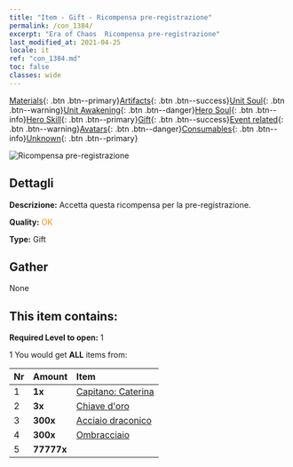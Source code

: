 ```yaml
---
title: "Item - Gift - Ricompensa pre-registrazione"
permalink: /con_1384/
excerpt: "Era of Chaos  Ricompensa pre-registrazione"
last_modified_at: 2021-04-25
locale: it
ref: "con_1384.md"
toc: false
classes: wide
---
```

 [Materials](/ItemsIT/){: .btn .btn--primary}[Artifacts](/ItemsIT/Artifacts/){: .btn .btn--success}[Unit Soul](/ItemsIT/UnitSoul/){: .btn .btn--warning}[Unit Awakening](/ItemsIT/UnitAwakening/){: .btn .btn--danger}[Hero Soul](/ItemsIT/HeroSoul/){: .btn .btn--info}[Hero Skill](/ItemsIT/HeroSkill/){: .btn .btn--primary}[Gift](/ItemsIT/Gift/){: .btn .btn--success}[Event related](/ItemsIT/Events/){: .btn .btn--warning}[Avatars](/ItemsIT/Avatars/){: .btn .btn--danger}[Consumables](/ItemsIT/Consumables/){: .btn .btn--info}[Unknown](/ItemsIT/Unknown/){: .btn .btn--primary}

 ![Ricompensa pre-registrazione](/images/t/i_907182.png)

## Dettagli
 **Descrizione:** Accetta questa ricompensa per la pre-registrazione.

 **Quality:** <span style="color: #FF8C00">OK</span>

 **Type:** Gift

## Gather

  None

## This item contains:

 **Required Level to open:** 1

 1 You would get **ALL** items  from:

  | Nr | Amount |     Item    |
  |:---|:-------|:------------|
  | 1 |  **1x** | [Capitano: Caterina](/ItemsIT/con_1029/) |  | 
  | 2 |  **3x** | [Chiave d'oro](/ItemsIT/con_783/) |  | 
  | 3 |  **300x** | [Acciaio draconico](/ItemsIT/con_880/) |  | 
  | 4 |  **300x** | [Ombracciaio](/ItemsIT/con_881/) |  | 
  | 5 |  **77777x** | <i class="fas fa-coins"/> |  | 
